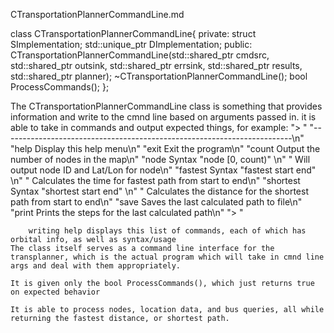CTransportationPlannerCommandLine.md

class CTransportationPlannerCommandLine{
    private:
        struct SImplementation;
        std::unique_ptr<SImplementation> DImplementation;
    public:
        CTransportationPlannerCommandLine(std::shared_ptr<CDataSource> cmdsrc, std::shared_ptr<CDataSink> outsink, std::shared_ptr<CDataSink> errsink, std::shared_ptr<CDataFactory> results, std::shared_ptr<CTransportationPlanner> planner);
        ~CTransportationPlannerCommandLine();
        bool ProcessCommands();
};

The CTransportationPlannerCommandLine class is something that provides information and write to the cmnd line based on arguments passed in. 
it is able to take in commands and output expected things, for example:
        "> "
        "------------------------------------------------------------------------\n"
        "help     Display this help menu\n"
        "exit     Exit the program\n"
        "count    Output the number of nodes in the map\n"
        "node     Syntax \"node [0, count)\" \n"
        "         Will output node ID and Lat/Lon for node\n"
        "fastest  Syntax \"fastest start end\" \n"
        "         Calculates the time for fastest path from start to end\n"
        "shortest Syntax \"shortest start end\" \n"
        "         Calculates the distance for the shortest path from start to end\n"
        "save     Saves the last calculated path to file\n"
        "print    Prints the steps for the last calculated path\n"
        "> "

        writing help displays this list of commands, each of which has orbital info, as well as syntax/usage
    The class itself serves as a command line interface for the transplanner, which is the actual program which will take in cmnd line args and deal with them appropriately. 

    It is given only the bool ProcessCommands(), which just returns true on expected behavior

    It is able to process nodes, location data, and bus queries, all while returning the fastest distance, or shortest path. 
